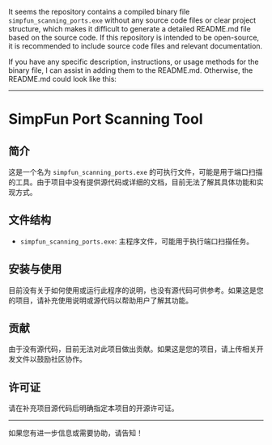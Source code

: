 

It seems the repository contains a compiled binary file `simpfun_scanning_ports.exe` without any source code files or clear project structure, which makes it difficult to generate a detailed README.md file based on the source code. If this repository is intended to be open-source, it is recommended to include source code files and relevant documentation.

If you have any specific description, instructions, or usage methods for the binary file, I can assist in adding them to the README.md. Otherwise, the README.md could look like this:

---

# SimpFun Port Scanning Tool

## 简介
这是一个名为 `simpfun_scanning_ports.exe` 的可执行文件，可能是用于端口扫描的工具。由于项目中没有提供源代码或详细的文档，目前无法了解其具体功能和实现方式。

## 文件结构
- `simpfun_scanning_ports.exe`: 主程序文件，可能用于执行端口扫描任务。

## 安装与使用
目前没有关于如何使用或运行此程序的说明，也没有源代码可供参考。如果这是您的项目，请补充使用说明或源代码以帮助用户了解其功能。

## 贡献
由于没有源代码，目前无法对此项目做出贡献。如果这是您的项目，请上传相关开发文件以鼓励社区协作。

## 许可证
请在补充项目源代码后明确指定本项目的开源许可证。

--- 

如果您有进一步信息或需要协助，请告知！